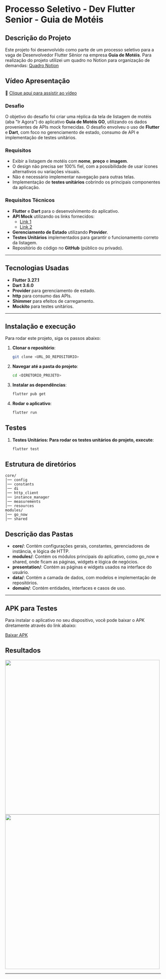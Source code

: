# Processo Seletivo - Dev Flutter Senior - Guia de Motéis

## Descrição do Projeto
Este projeto foi desenvolvido como parte de um processo seletivo para a vaga de Desenvolvedor Flutter Sênior na empresa **Guia de Motéis**.
Para realização do projeto utilizei um quadro no Notion para organização de demandas: [Quadro Notion](https://fanatical-telephone-676.notion.site/cba54cd18a0447aaaa8395b0897d4c5f?v=23cd867f09ee4f85813ea0187b31d7e6)

## Vídeo Apresentação
🎥 [Clique aqui para assistir ao vídeo](https://drive.google.com/file/d/1wg3IUUQcn8jC4K_izacrpnUlYGGHcbiU/view?usp=sharing)

### Desafio
O objetivo do desafio foi criar uma réplica da tela de listagem de motéis (aba "Ir Agora") do aplicativo **Guia de Motéis GO**, utilizando os dados provenientes de APIs mock fornecidas. O desafio envolveu o uso de **Flutter** e **Dart**, com foco no gerenciamento de estado, consumo de API e implementação de testes unitários.

### Requisitos
- Exibir a listagem de motéis com **nome**, **preço** e **imagem**.
- O design não precisa ser 100% fiel, com a possibilidade de usar ícones alternativos ou variações visuais.
- Não é necessário implementar navegação para outras telas.
- Implementação de **testes unitários** cobrindo os principais componentes da aplicação.

### Requisitos Técnicos
- **Flutter** e **Dart** para o desenvolvimento do aplicativo.
- **API Mock** utilizando os links fornecidos:
  - [Link 1](https://jsonkeeper.com/b/1IXK)
  - [Link 2](https://www.npoint.io/docs/e728bb91e0cd56cc0711)
- **Gerenciamento de Estado** utilizando **Provider**.
- **Testes Unitários** implementados para garantir o funcionamento correto da listagem.
- Repositório do código no **GitHub** (público ou privado).

---

## Tecnologias Usadas
- **Flutter 3.27.1**
- **Dart 3.6.0**
- **Provider** para gerenciamento de estado.
- **http** para consumo das APIs.
- **Shimmer** para efeitos de carregamento.
- **Mockito** para testes unitários.

---

## Instalação e execução

Para rodar este projeto, siga os passos abaixo:

1. **Clonar o repositório**:
   ```bash
   git clone <URL_DO_REPOSITORIO>
2. **Navegar até a pasta do projeto**:
   ```bash
   cd <DIRETORIO_PROJETO>
3. **Instalar as dependências**:
   ```bash
   flutter pub get
4. **Rodar o aplicativo**:
   ```bash
   flutter run

## Testes
1. **Testes Unitários: Para rodar os testes unitários do projeto, execute**:
   ```bash
   flutter test

## Estrutura de diretórios
    core/
    │── config
    │── constants
    │── di
    │── http_client
    │── instance_manager
    │── measurements
    │── resources
    modules/
    │── go_now
    │── shared
## Descrição das Pastas
- **core/**: Contém configurações gerais, constantes, gerenciadores de instância, e lógica de HTTP.
- **modules/**: Contém os módulos principais do aplicativo, como go_now e shared, onde ficam as páginas, widgets e lógica de negócios.
- **presentation/**: Contém as páginas e widgets usados na interface do usuário.
- **data/**: Contém a camada de dados, com modelos e implementação de repositórios.
- **domain/**: Contém entidades, interfaces e casos de uso.


---

## APK para Testes

Para instalar o aplicativo no seu dispositivo, você pode baixar o APK diretamente através do link abaixo:

[Baixar APK](https://github.com/Hugerds/guiago/raw/main/guia_go_hugerds.apk)


## Resultados

<img src="screenshots/screenshot1.jpg" width="500" height="auto">

<img src="screenshots/screenshot2.jpg" width="500" height="auto">

---
